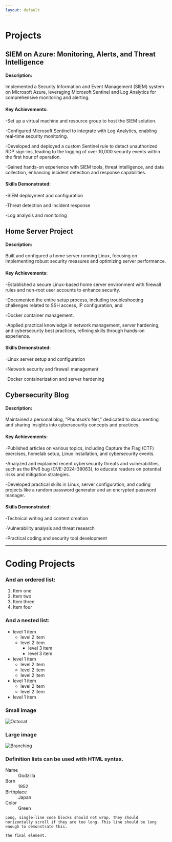 ```yaml
---
layout: default
---
```


# Projects

## SIEM on Azure: Monitoring, Alerts, and Threat Intelligence 
#### Description:
Implemented a Security Information and Event Management (SIEM) system on Microsoft Azure, leveraging Microsoft Sentinel and
Log Analytics for comprehensive monitoring and alerting.


#### Key Achievements:

-Set up a virtual machine and resource group to host the SIEM solution.

-Configured Microsoft Sentinel to integrate with Log Analytics, enabling real-time security monitoring.

-Developed and deployed a custom Sentinel rule to detect unauthorized RDP sign-ins, leading to the logging of over 10,000
security events within the first hour of operation.

-Gained hands-on experience with SIEM tools, threat intelligence, and data collection, enhancing incident detection and
response capabilities.


#### Skills Demonstrated:

-SIEM deployment and configuration

-Threat detection and incident response

-Log analysis and monitoring

## Home Server Project
#### Description:
Built and configured a home server running Linux, focusing on implementing robust security measures and optimizing server
performance.


#### Key Achievements:

-Established a secure Linux-based home server environment with firewall rules and non-root user accounts to enhance
security.

-Documented the entire setup process, including troubleshooting challenges related to SSH access, IP configuration, and

-Docker container management.

-Applied practical knowledge in network management, server hardening, and cybersecurity best practices, refining skills 
through hands-on experience.


#### Skills Demonstrated:

-Linux server setup and configuration

-Network security and firewall management

-Docker containerization and server hardening

## Cybersecurity Blog

#### Description:
Maintained a personal blog, "Phuntsok’s Net," dedicated to documenting and sharing insights into cybersecurity concepts and
practices.


#### Key Achievements:

-Published articles on various topics, including Capture the Flag (CTF) exercises, homelab setup, Linux installation, and
cybersecurity events.

-Analyzed and explained recent cybersecurity threats and vulnerabilities, such as the IPv6 bug (CVE-2024-38063), to educate
readers on potential risks and mitigation strategies.

-Developed practical skills in Linux, server configuration, and coding projects like a random password generator and an
encrypted password manager.

#### Skills Demonstrated:

-Technical writing and content creation

-Vulnerability analysis and threat research

-Practical coding and security tool development

* * *

# Coding Projects



### And an ordered list:

1.  Item one
1.  Item two
1.  Item three
1.  Item four

### And a nested list:

- level 1 item
  - level 2 item
  - level 2 item
    - level 3 item
    - level 3 item
- level 1 item
  - level 2 item
  - level 2 item
  - level 2 item
- level 1 item
  - level 2 item
  - level 2 item
- level 1 item

### Small image

![Octocat](https://github.githubassets.com/images/icons/emoji/octocat.png)

### Large image

![Branching](https://guides.github.com/activities/hello-world/branching.png)


### Definition lists can be used with HTML syntax.

<dl>
<dt>Name</dt>
<dd>Godzilla</dd>
<dt>Born</dt>
<dd>1952</dd>
<dt>Birthplace</dt>
<dd>Japan</dd>
<dt>Color</dt>
<dd>Green</dd>
</dl>

```
Long, single-line code blocks should not wrap. They should horizontally scroll if they are too long. This line should be long enough to demonstrate this.
```

```
The final element.
```
